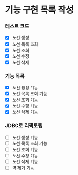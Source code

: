 # 기능 구현 목록 작성

### 테스트 코드
- [x] 노선 생성
- [x] 노선 목록 조회
- [x] 노선 조회
- [x] 노선 수정
- [x] 노선 삭제

### 기능 목록
- [x] 노선 생성 기능
- [x] 노선 목록 조회 기능
- [x] 노선 조회 기능
- [x] 노선 수정 기능
- [x] 노선 삭제 기능

### JDBC로 리팩토링
- [ ] 노선 생성 기능
- [ ] 노선 목록 조회 기능
- [ ] 노선 조회 기능
- [ ] 노선 수정 기능
- [ ] 노선 삭제 기능
- [ ] 역 제거 기능